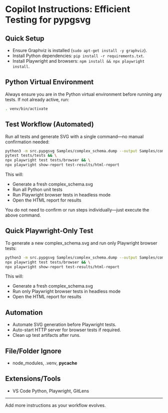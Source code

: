 
# Copilot Instructions: Efficient Testing for pypgsvg

## Quick Setup
- Ensure Graphviz is installed (`sudo apt-get install -y graphviz`).
- Install Python dependencies: `pip install -r requirements.txt`.
- Install Playwright and browsers: `npm install && npx playwright install`.




## Python Virtual Environment
Always ensure you are in the Python virtual environment before running any tests. If not already active, run:

```bash
. venv/bin/activate
```

## Test Workflow (Automated)
Run all tests and generate SVG with a single command—no manual confirmation needed:

```bash
python3 -m src.pypgsvg Samples/complex_schema.dump --output Samples/complex_schema && \
pytest tests/tests && \
npx playwright test tests/browser && \
npx playwright show-report test-results/html-report
```

This will:
- Generate a fresh complex_schema.svg
- Run all Python unit tests
- Run Playwright browser tests in headless mode
- Open the HTML report for results

You do not need to confirm or run steps individually—just execute the above command.

## Quick Playwright-Only Test
To generate a new complex_schema.svg and run only Playwright browser tests:

```bash
python3 -m src.pypgsvg Samples/complex_schema.dump --output Samples/complex_schema && \
npx playwright test tests/browser && \
npx playwright show-report test-results/html-report
```

This will:
- Generate a fresh complex_schema.svg
- Run only Playwright browser tests in headless mode
- Open the HTML report for results

## Automation
- Automate SVG generation before Playwright tests.
- Auto-start HTTP server for browser tests if required.
- Clean up test artifacts after runs.

## File/Folder Ignore
- node_modules, .venv, __pycache__

## Extensions/Tools
- VS Code Python, Playwright, GitLens

---
Add more instructions as your workflow evolves.
